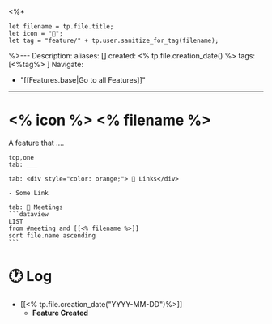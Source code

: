 <%* 

	let filename = tp.file.title;
	let icon = "🧱";
	let tag = "feature/" + tp.user.sanitize_for_tag(filename);

%>---
Description:
aliases: []
created: <% tp.file.creation_date() %>
tags: [<%tag%> ]
Navigate:
  - "[[Features.base|Go to all Features]]"
---
# <% icon %> <% filename %>  

A feature that ....

````tabs
top,one
tab: ___

tab: <div style="color: orange;"> 🔗 Links</div>

- Some Link

tab: 📆 Meetings
```dataview
LIST
from #meeting and [[<% filename %>]]
sort file.name ascending
```
````

# 🕐 Log

- [[<% tp.file.creation_date("YYYY-MM-DD")%>]]
	- **Feature Created**

